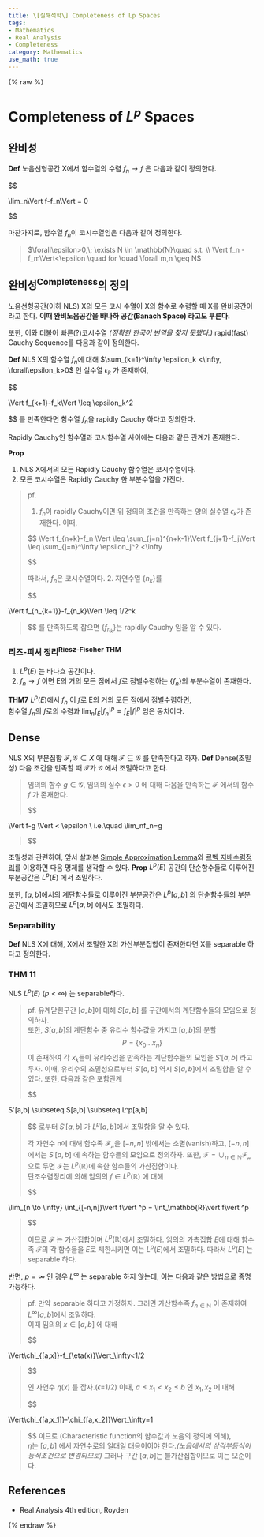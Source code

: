 ```yaml
---
title: \[실해석학\] Completeness of Lp Spaces
tags:
- Mathematics
- Real Analysis
- Completeness
category: Mathematics
use_math: true
---
```

{% raw %}
# Completeness of $L^p$ Spaces
## 완비성
**Def** 노음선형공간 X에서 함수열의 수렴 $f_n \to f$ 은 다음과 같이 정의한다.

$$

\lim_n\Vert f-f_n\Vert = 0

$$

마찬가지로, 함수열 $f_n$이 코시수열임은 다음과 같이 정의한다.
>$\forall\epsilon>0,\; \exists N \in \mathbb{N}\quad s.t. \\ \Vert f_n -f_m\Vert<\epsilon \quad for \quad \forall m,n \geq N$

## 완비성<sup>Completeness</sup>의 정의
노음선형공간(이하 NLS) X의 모든 코시 수열이 X의 함수로 수렴할 때 X를 완비공간이라고 한다.
**이때 완비노음공간을 바나하 공간(Banach Space) 라고도 부른다.**

또한, 이와 더불어 빠른(?)코시수열 *(정확한 한국어 번역을 찾지 못했다.)* rapid(fast) Cauchy Sequence를 다음과 같이 정의한다.

**Def**  NLS X의 함수열 $f_n$에 대해 $\sum_{k=1}^\infty \epsilon_k <\infty, \forall\epsilon_k>0$ 인 실수열 $\epsilon_k$ 가 존재하여,   

$$

\Vert f_{k+1}-f_k\Vert \leq \epsilon_k^2

$$ 를 만족한다면 함수열 $f_n$을 rapidly Cauchy 하다고 정의한다.

Rapidly Cauchy인 함수열과 코시함수열 사이에는 다음과 같은 관계가 존재한다.

**Prop** 
1. NLS X에서의 모든 Rapidly Cauchy 함수열은 코시수열이다.
2. 모든 코시수열은 Rapidly Cauchy 한 부분수열을 가진다.
   
>pf.
>1) $f_n$이 rapidly Cauchy이면 위 정의의 조건을 만족하는 양의 실수열 $\epsilon_k$가 존재한다. 이때,   
> 
> $$ \Vert f_{n+k}-f_n \Vert \leq \sum_{j=n}^{n+k-1}\Vert f_{j+1}-f_j\Vert \leq \sum_{j=n}^\infty \epsilon_j^2 <\infty
> 
> $$
> 
> 따라서, $f_n$은 코시수열이다.
> 2. 자연수열 {$n_k$}를
> 
> $$
> 
\Vert f_{n_{k+1}}-f_{n_k}\Vert \leq 1/2^k

> 
> $$ 를 만족하도록 잡으면 {$f_{n_k}$}는 rapidly Cauchy 임을 알 수 있다.
> 

### 리즈-피셔 정리<sup>Riesz-Fischer THM</sup>
1. $L^p(E)$ 는 바나흐 공간이다.
2. $f_n \to f$ 이면 E의 거의 모든 점에서 $f$로 점별수렴하는 {$f_n$}의 부분수열이 존재한다.

**THM7** $L^p(E)$에서 $f_n$ 이 $f$로 E의 거의 모든 점에서 점별수렴하면,   
 함수열 $f_n$의 $f$로의 수렴과 $\lim_n\int_E\vert f_n\vert ^p = \int_E\vert f\vert ^p$ 임은 동치이다. 

## Dense
NLS X의 부분집합 $\mathcal{F,G} \subset X$ 에 대해 $\mathcal{F \subseteq G}$ 를 만족한다고 하자.
**Def** Dense(조밀성)
다음 조건을 만족할 때 $\mathcal{F}$가 $\mathcal{G}$ 에서 조밀하다고 한다.
> 임의의 함수 $g \in \mathcal{G}$, 임의의 실수 $\epsilon>0$ 에 대해 다음을 만족하는 $\mathcal{F}$ 에서의 함수 $f$ 가 존재한다.
> 
> $$
> 
\Vert f-g \Vert < \epsilon \\
i.e.\quad \lim_nf_n=g

> 
> $$
> 
조밀성과 관련하여, 앞서 살펴본 [Simple Approximation Lemma](https://ddangchani.github.io/mathematics/실해석학5)와 [르벡 지배수렴정리](https://ddangchani.github.io/mathematics/실해석학8)를 이용하면 다음 명제를 생각할 수 있다.
**Prop** $L^p(E)$ 공간의 단순함수들로 이루어진 부분공간은 $L^p(E)$ 에서 조밀하다.   

또한, $[a,b]$에서의 계단함수들로 이루어진 부분공간은 $L^p[a,b]$ 의 단순함수들의 부분공간에서 조밀하므로 $L^p[a,b]$ 에서도 조밀하다.

### Separability
**Def** NLS X에 대해, X에서 조밀한 X의 가산부분집합이 존재한다면 X를 separable 하다고 정의한다.

### THM 11 
NLS $L^p(E)$ $(p<\infty)$ 는 separable하다.
> pf. 유계닫힌구간 $[a,b]$에 대해 $S[a,b]$ 를 구간에서의 계단함수들의 모임으로 정의하자.  
> 또한, $S[a,b]$의 계단함수 중 유리수 함수값을 가지고 $[a,b]$의 분할 $$P=\{x_0\ldots x_n\}$$ 이 존재하여 각 $x_k$들이 유리수임을 만족하는 계단함수들의 모임을 $S'[a,b]$ 라고 두자. 이때, 유리수의 조밀성으로부터 $S'[a,b]$ 역시 $S[a,b]$에서 조밀함을 알 수 있다. 
> 또한, 다음과 같은 포함관계
> 
> $$
> 
S'[a,b] \subseteq S[a,b] \subseteq L^p[a,b]

> 
> $$ 로부터 $S'[a,b]$ 가 $L^p[a,b]$에서 조밀함을 알 수 있다.   
> 
> 각 자연수 n에 대해 함수족 $\mathcal{F_n}$을 $[-n,n]$ 밖에서는 소멸(vanish)하고, $[-n,n]$ 에서는 $S'[a,b]$ 에 속하는 함수들의 모임으로 정의하자. 또한, $\mathcal{F} = \cup_{n\in \mathbb{N}}\mathcal{F_n}$ 으로 두면 $\mathcal{F}$는 $L^p(\mathbb{R})$에 속한 함수들의 가산집합이다.   
> 단조수렴정리에 의해 임의의 $f\in L^p(\mathbb{R})$ 에 대해  
> 
> $$
> 
\lim_{n \to \infty} \int_{[-n,n]}\vert f\vert ^p = \int_\mathbb{R}\vert f\vert ^p

> 
> $$
> 
> 이므로 $\mathcal{F}$ 는 가산집합이며 $L^p(\mathbb{R})$에서 조밀하다. 
> 임의의 가측집합 $E$에 대해 함수족 $\mathcal{F}$의 각 함수들을 $E$로 제한시키면 이는 $L^p(E)$에서 조밀하다. 따라서 $L^p(E)$ 는 separable 하다.

반면, $p=\infty$ 인 경우 $L^\infty$ 는 separable 하지 않는데, 이는 다음과 같은 방법으로 증명가능하다.
> pf. 만약 separable 하다고 가정하자. 그러면 가산함수족 $f_{n \in \mathbb{N}}$ 이 존재하여 $L^\infty[a,b]$에서 조밀하다.  
> 이때 임의의 $x\in [a,b]$ 에 대해 
> 
> $$
> 
\Vert\chi_{[a,x]}-f_{\eta(x)}\Vert_\infty<1/2

> 
> $$ 
> 
> 인 자연수 $\eta(x)$ 를 잡자.($\epsilon$=1/2)
> 이때, $a\leq x_1\lt x_2\leq b$ 인 $x_1,x_2$ 에 대해
> 
> $$
> 
\Vert\chi_{[a,x_1]}-\chi_{[a,x_2]}\Vert_\infty=1
>$$ 
> 이므로 (Characteristic function의 함수값과 노음의 정의에 의해),  
> $\eta$는 $[a,b]$ 에서 자연수로의 일대일 대응이어야 한다.*(노음에서의 삼각부등식이 등식조건으로 변경되므로)*
> 그러나 구간 $[a,b]$는 불가산집합이므로 이는 모순이다.



## References
 - Real Analysis 4th edition, Royden

{% endraw %}